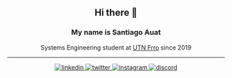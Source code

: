 <div align="center">
  <h2>  Hi there 👋</h2>
<h3> My name is Santiago Auat</h3>
Systems Engineering student at <a href="https://www.frro.utn.edu.ar/">UTN Frro</a> since 2019 
<hr>
<a href="https://www.linkedin.com/in/santiago-auat-54a417206/" target="_blank">
<img src=https://img.shields.io/badge/linkedin-%2300acee.svg?color=405DE6&style=for-the-badge&logo=linkedin&logoColor=white alt=linkedin style="margin-bottom: 5px;" />
</a>
<a href="https://twitter.com/SantiAuat" target="_blank">
<img src=https://img.shields.io/badge/twitter-%2300acee.svg?color=1DA1F2&style=for-the-badge&logo=twitter&logoColor=white alt=twitter style="margin-bottom: 5px;" />
</a>
<a href="https://www.instagram.com/santiauat/" target="_blank">
<img src=https://img.shields.io/badge/instagram-%ff5851db.svg?color=C13584&style=for-the-badge&logo=instagram&logoColor=white alt=instagram style="margin-bottom: 5px;" />
</a>
  <a href="#" target="_blank">
<img src=https://img.shields.io/badge/discord:%20santi.a-%2300acee.svg?color=42569a&style=for-the-badge&logo=discord&logoColor=white alt=discord style="margin-bottom: 5px;" />
</a>
  
</div>
